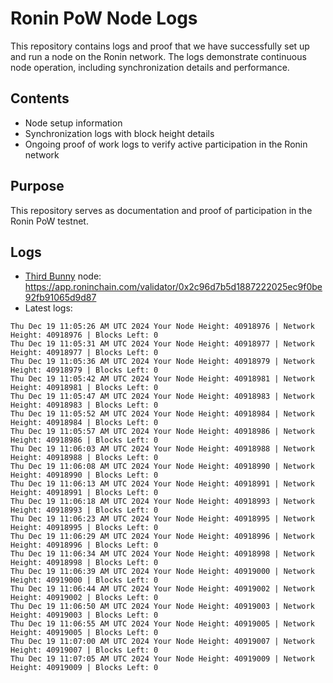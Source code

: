 # Ronin PoW Node Logs

This repository contains logs and proof that we have successfully set up and run a node on the Ronin network. The logs demonstrate continuous node operation, including synchronization details and performance.

## Contents

- Node setup information
- Synchronization logs with block height details
- Ongoing proof of work logs to verify active participation in the Ronin network

## Purpose

This repository serves as documentation and proof of participation in the Ronin PoW testnet.

## Logs

- [Third Bunny](https://thirdbunny.xyz/) node: https://app.roninchain.com/validator/0x2c96d7b5d1887222025ec9f0be92fb91065d9d87
- Latest logs:
```
Thu Dec 19 11:05:26 AM UTC 2024 Your Node Height: 40918976 | Network Height: 40918976 | Blocks Left: 0
Thu Dec 19 11:05:31 AM UTC 2024 Your Node Height: 40918977 | Network Height: 40918977 | Blocks Left: 0
Thu Dec 19 11:05:36 AM UTC 2024 Your Node Height: 40918979 | Network Height: 40918979 | Blocks Left: 0
Thu Dec 19 11:05:42 AM UTC 2024 Your Node Height: 40918981 | Network Height: 40918981 | Blocks Left: 0
Thu Dec 19 11:05:47 AM UTC 2024 Your Node Height: 40918983 | Network Height: 40918983 | Blocks Left: 0
Thu Dec 19 11:05:52 AM UTC 2024 Your Node Height: 40918984 | Network Height: 40918984 | Blocks Left: 0
Thu Dec 19 11:05:57 AM UTC 2024 Your Node Height: 40918986 | Network Height: 40918986 | Blocks Left: 0
Thu Dec 19 11:06:03 AM UTC 2024 Your Node Height: 40918988 | Network Height: 40918988 | Blocks Left: 0
Thu Dec 19 11:06:08 AM UTC 2024 Your Node Height: 40918990 | Network Height: 40918990 | Blocks Left: 0
Thu Dec 19 11:06:13 AM UTC 2024 Your Node Height: 40918991 | Network Height: 40918991 | Blocks Left: 0
Thu Dec 19 11:06:18 AM UTC 2024 Your Node Height: 40918993 | Network Height: 40918993 | Blocks Left: 0
Thu Dec 19 11:06:23 AM UTC 2024 Your Node Height: 40918995 | Network Height: 40918995 | Blocks Left: 0
Thu Dec 19 11:06:29 AM UTC 2024 Your Node Height: 40918996 | Network Height: 40918996 | Blocks Left: 0
Thu Dec 19 11:06:34 AM UTC 2024 Your Node Height: 40918998 | Network Height: 40918998 | Blocks Left: 0
Thu Dec 19 11:06:39 AM UTC 2024 Your Node Height: 40919000 | Network Height: 40919000 | Blocks Left: 0
Thu Dec 19 11:06:44 AM UTC 2024 Your Node Height: 40919002 | Network Height: 40919002 | Blocks Left: 0
Thu Dec 19 11:06:50 AM UTC 2024 Your Node Height: 40919003 | Network Height: 40919003 | Blocks Left: 0
Thu Dec 19 11:06:55 AM UTC 2024 Your Node Height: 40919005 | Network Height: 40919005 | Blocks Left: 0
Thu Dec 19 11:07:00 AM UTC 2024 Your Node Height: 40919007 | Network Height: 40919007 | Blocks Left: 0
Thu Dec 19 11:07:05 AM UTC 2024 Your Node Height: 40919009 | Network Height: 40919009 | Blocks Left: 0
```
